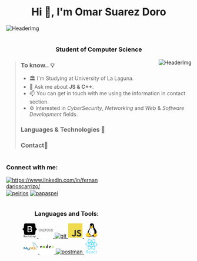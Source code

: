 <h1 align="center">Hi 🤙, I'm Omar Suarez Doro</h1>
<img src="https://media.tenor.com/a7F6sMASCz4AAAAC/tucker-henlo.gif" alt="HeaderImg" style="width: 60vw; height:40vh">

#

<h3 align="center">Student of Computer Science</h3>
<img align="right" src="https://media.tenor.com/a7F6sMASCz4AAAAC/tucker-henlo.gif" alt="HeaderImg"">

> ### To know.. 💡
>  - 🏛️ I'm Studying at University of La Laguna.</li> 
>  - 🧐 Ask me about **JS & C++**.</li>
>  - 📫 You can get in touch with me using the information in contact section.</li>
>  - ⚙️ Interested in *CyberSecurity*, *Networking* and *Web* & *Software Development* fields.</li>
>
> ### Languages & Technologies 📡
>
>
> ### Contact💬
<div style="display:inline-block;width:50%;">
<h3 align="left">Connect with me:</h3>
<p align="left">
<a href="https://linkedin.com/in/https://www.linkedin.com/in/fernandarioscarrizo/" target="blank"><img align="center" src="https://raw.githubusercontent.com/rahuldkjain/github-profile-readme-generator/master/src/images/icons/Social/linked-in-alt.svg" alt="https://www.linkedin.com/in/fernandarioscarrizo/" height="30" width="40" /></a>
<a href="https://www.hackerrank.com/peirios" target="blank"><img align="center" src="https://raw.githubusercontent.com/rahuldkjain/github-profile-readme-generator/master/src/images/icons/Social/hackerrank.svg" alt="peirios" height="30" width="40" /></a>
<a href="https://www.leetcode.com/papaspei" target="blank"><img align="center" src="https://raw.githubusercontent.com/rahuldkjain/github-profile-readme-generator/master/src/images/icons/Social/leet-code.svg" alt="papaspei" height="30" width="40" /></a>
</p>
</div>

<div  style="display:inline-block;width:50%;" >
<h3 align="right">Languages and Tools:</h3>
<p align="right"> <a href="https://getbootstrap.com" target="_blank"> <img src="https://raw.githubusercontent.com/devicons/devicon/master/icons/bootstrap/bootstrap-plain-wordmark.svg" alt="bootstrap" width="40" height="40"/> </a> <a href="https://expressjs.com" target="_blank"> <img src="https://raw.githubusercontent.com/devicons/devicon/master/icons/express/express-original-wordmark.svg" alt="express" width="40" height="40"/> </a> <a href="https://git-scm.com/" target="_blank"> <img src="https://www.vectorlogo.zone/logos/git-scm/git-scm-icon.svg" alt="git" width="40" height="40"/> </a> <a href="https://developer.mozilla.org/en-US/docs/Web/JavaScript" target="_blank"> <img src="https://raw.githubusercontent.com/devicons/devicon/master/icons/javascript/javascript-original.svg" alt="javascript" width="40" height="40"/> </a> <a href="https://www.linux.org/" target="_blank"> <img src="https://raw.githubusercontent.com/devicons/devicon/master/icons/linux/linux-original.svg" alt="linux" width="40" height="40"/> </a> <a href="https://www.mysql.com/" target="_blank"> <img src="https://raw.githubusercontent.com/devicons/devicon/master/icons/mysql/mysql-original-wordmark.svg" alt="mysql" width="40" height="40"/> </a> <a href="https://nodejs.org" target="_blank"> <img src="https://raw.githubusercontent.com/devicons/devicon/master/icons/nodejs/nodejs-original-wordmark.svg" alt="nodejs" width="40" height="40"/> </a> <a href="https://postman.com" target="_blank"> <img src="https://www.vectorlogo.zone/logos/getpostman/getpostman-icon.svg" alt="postman" width="40" height="40"/> </a> <a href="https://reactjs.org/" target="_blank"> <img src="https://raw.githubusercontent.com/devicons/devicon/master/icons/react/react-original-wordmark.svg" alt="react" width="40" height="40"/> </a> </p>
</div>

    





<!--
**OmarSuarezDoro/OmarSuarezDoro** is a ✨ _special_ ✨ repository because its `README.md` (this file) appears on your GitHub profile.

Here are some ideas to get you started:

- 🔭 I’m currently working on ...
- 🌱 I’m currently learning ...
- 👯 I’m looking to collaborate on ...
- 🤔 I’m looking for help with ...
- 💬 Ask me about ...
- 📫 How to reach me: ...
- 😄 Pronouns: ...
- ⚡ Fun fact: ...
-->
